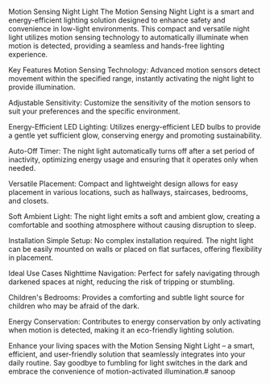 
Motion Sensing Night Light
The Motion Sensing Night Light is a smart and energy-efficient lighting solution designed to enhance safety and convenience in low-light environments. This compact and versatile night light utilizes motion sensing technology to automatically illuminate when motion is detected, providing a seamless and hands-free lighting experience.

Key Features
Motion Sensing Technology: Advanced motion sensors detect movement within the specified range, instantly activating the night light to provide illumination.

Adjustable Sensitivity: Customize the sensitivity of the motion sensors to suit your preferences and the specific environment.

Energy-Efficient LED Lighting: Utilizes energy-efficient LED bulbs to provide a gentle yet sufficient glow, conserving energy and promoting sustainability.

Auto-Off Timer: The night light automatically turns off after a set period of inactivity, optimizing energy usage and ensuring that it operates only when needed.

Versatile Placement: Compact and lightweight design allows for easy placement in various locations, such as hallways, staircases, bedrooms, and closets.

Soft Ambient Light: The night light emits a soft and ambient glow, creating a comfortable and soothing atmosphere without causing disruption to sleep.

Installation
Simple Setup: No complex installation required. The night light can be easily mounted on walls or placed on flat surfaces, offering flexibility in placement.


Ideal Use Cases
Nighttime Navigation: Perfect for safely navigating through darkened spaces at night, reducing the risk of tripping or stumbling.

Children's Bedrooms: Provides a comforting and subtle light source for children who may be afraid of the dark.

Energy Conservation: Contributes to energy conservation by only activating when motion is detected, making it an eco-friendly lighting solution.

Enhance your living spaces with the Motion Sensing Night Light – a smart, efficient, and user-friendly solution that seamlessly integrates into your daily routine. Say goodbye to fumbling for light switches in the dark and embrace the convenience of motion-activated illumination.# sanoop
